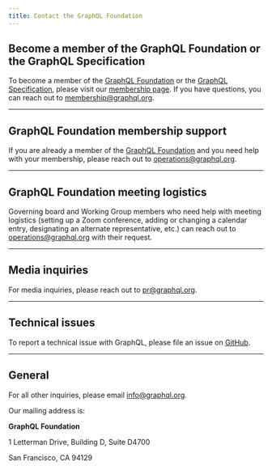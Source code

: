 ```yaml
---
title: Contact the GraphQL Foundation
---
```


## Become a member of the GraphQL Foundation or the GraphQL Specification

To become a member of the [GraphQL Foundation](https://foundation.graphql.org) or the [GraphQL Specification](https://graphql.github.io/graphql-spec/), please visit our [membership page](/join).  If you have questions, you can reach out to [membership@graphql.org](mailto:membership@graphql.org).

---

## GraphQL Foundation membership support

If you are already a member of the [GraphQL Foundation](https://foundation.graphql.org) and you need help with your membership, please reach out to [operations@graphql.org](mailto:operations@graphql.org).

---

## GraphQL Foundation meeting logistics

Governing board and Working Group members who need help with meeting logistics (setting up a Zoom conference, adding or changing a calendar entry, designating an alternate representative, etc.) can reach out to [operations@graphql.org](mailto:operations@graphql.org) with their request.

---

## Media inquiries

For media inquiries, please reach out to [pr@graphql.org](mailto:pr@graphql.org).

---

## Technical issues

To report a technical issue with GraphQL, please file an issue on [GitHub](https://github.com/graphql).

---

## General

For all other inquiries, please email [info@graphql.org](mailto:info@graphql.org).

Our mailing address is:

**GraphQL Foundation**

1 Letterman Drive, Building D, Suite D4700

San Francisco, CA 94129

